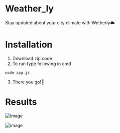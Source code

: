 # Weather_ly

Stay updated about your city climate with Wetherly🌥️

# Installation
1. Download zip code
2. To run type following in cmd

```
node app.js
```
3. There you go!💫

# Results

![image](https://user-images.githubusercontent.com/111559057/231866169-b4cc68ae-f3a9-4102-9da3-f42fc7ee0b8c.png)

![image](https://user-images.githubusercontent.com/111559057/231866432-12d3c1d0-8dd3-4416-b528-cc9b94e9ae4a.png)

